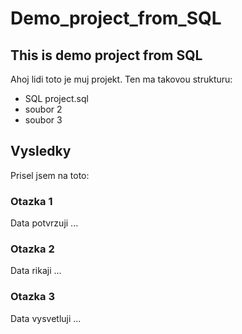 # Demo_project_from_SQL
This is demo project from SQL
---
Ahoj lidi toto je muj projekt. Ten ma takovou strukturu:
- SQL project.sql
- soubor 2
- soubor 3

## Vysledky

Prisel jsem na toto:

### Otazka 1

Data potvrzuji ...

### Otazka 2

Data rikaji ...

### Otazka 3

Data vysvetluji ...